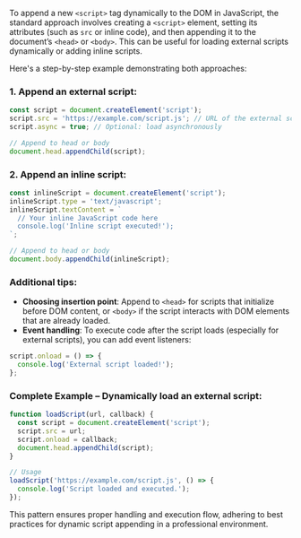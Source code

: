 To append a new `<script>` tag dynamically to the DOM in JavaScript, the standard approach involves creating a `<script>` element, setting its attributes (such as `src` or inline code), and then appending it to the document’s `<head>` or `<body>`. This can be useful for loading external scripts dynamically or adding inline scripts.

Here's a step-by-step example demonstrating both approaches:

### 1. Append an external script:

```javascript
const script = document.createElement('script');
script.src = 'https://example.com/script.js'; // URL of the external script
script.async = true; // Optional: load asynchronously

// Append to head or body
document.head.appendChild(script);
```

### 2. Append an inline script:

```javascript
const inlineScript = document.createElement('script');
inlineScript.type = 'text/javascript';
inlineScript.textContent = `
  // Your inline JavaScript code here
  console.log('Inline script executed!');
`;

// Append to head or body
document.body.appendChild(inlineScript);
```

### Additional tips:

- **Choosing insertion point**: Append to `<head>` for scripts that initialize before DOM content, or `<body>` if the script interacts with DOM elements that are already loaded.
- **Event handling**: To execute code after the script loads (especially for external scripts), you can add event listeners:

```javascript
script.onload = () => {
  console.log('External script loaded!');
};
```

### Complete Example – Dynamically load an external script:

```javascript
function loadScript(url, callback) {
  const script = document.createElement('script');
  script.src = url;
  script.onload = callback;
  document.head.appendChild(script);
}

// Usage
loadScript('https://example.com/script.js', () => {
  console.log('Script loaded and executed.');
});
```

This pattern ensures proper handling and execution flow, adhering to best practices for dynamic script appending in a professional environment.